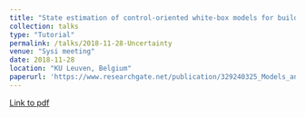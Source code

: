 ```yaml
---
title: "State estimation of control-oriented white-box models for buildings"
collection: talks
type: "Tutorial"
permalink: /talks/2018-11-28-Uncertainty
venue: "Sysi meeting"
date: 2018-11-28
location: "KU Leuven, Belgium"
paperurl: 'https://www.researchgate.net/publication/329240325_Models_and_Uncertainty_in_Model_Predictive_Building_Control'
---
```

[Link to pdf](https://www.researchgate.net/publication/329240325_Models_and_Uncertainty_in_Model_Predictive_Building_Control)

